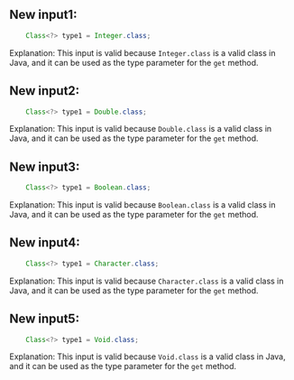 ## New input1:
```java
    Class<?> type1 = Integer.class;
```
Explanation: This input is valid because `Integer.class` is a valid class in Java, and it can be used as the type parameter for the `get` method.

## New input2:
```java
    Class<?> type1 = Double.class;
```
Explanation: This input is valid because `Double.class` is a valid class in Java, and it can be used as the type parameter for the `get` method.

## New input3:
```java
    Class<?> type1 = Boolean.class;
```
Explanation: This input is valid because `Boolean.class` is a valid class in Java, and it can be used as the type parameter for the `get` method.

## New input4:
```java
    Class<?> type1 = Character.class;
```
Explanation: This input is valid because `Character.class` is a valid class in Java, and it can be used as the type parameter for the `get` method.

## New input5:
```java
    Class<?> type1 = Void.class;
```
Explanation: This input is valid because `Void.class` is a valid class in Java, and it can be used as the type parameter for the `get` method.
